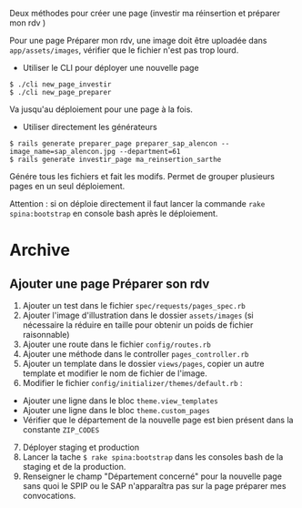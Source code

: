 
Deux méthodes pour créer une page (investir ma réinsertion et préparer mon rdv )

Pour une page Préparer mon rdv, une image doit être uploadée dans `app/assets/images`, vérifier que le fichier n'est pas trop lourd.

- Utiliser le CLI pour déployer une nouvelle page

```
$ ./cli new_page_investir
$ ./cli new_page_preparer
```
Va jusqu'au déploiement pour une page à la fois.

- Utiliser directement les générateurs

```
$ rails generate preparer_page preparer_sap_alencon --image_name=sap_alencon.jpg --department=61
$ rails generate investir_page ma_reinsertion_sarthe
```

Génére tous les fichiers et fait les modifs. Permet de grouper plusieurs pages en un seul déploiement.

Attention : si on déploie directement il faut lancer la commande `rake spina:bootstrap` en console bash après le déploiement.

# Archive

## Ajouter une page Préparer son rdv

1. Ajouter un test dans le fichier `spec/requests/pages_spec.rb`
2. Ajouter l'image d'illustration dans le dossier `assets/images` (si nécessaire la réduire en taille pour obtenir un poids de fichier raisonnable)
3. Ajouter une route dans le fichier `config/routes.rb`
4. Ajouter une méthode dans le controller `pages_controller.rb`
5. Ajouter un template dans le dossier `views/pages`, copier un autre template et modifier le nom de fichier de l'image.
6. Modifier le fichier `config/initializer/themes/default.rb` :
  - Ajouter une ligne dans le bloc `theme.view_templates`
  - Ajouter une ligne dans le bloc `theme.custom_pages`
  - Vérifier que le département de la nouvelle page est bien présent dans la constante `ZIP_CODES`
7. Déployer staging et production
8. Lancer la tache `$ rake spina:bootstrap` dans les consoles bash de la staging et de la production.
9. Renseigner le champ  "Département concerné" pour la nouvelle page sans quoi le SPIP ou le SAP n'apparaîtra pas sur la page préparer mes convocations.
